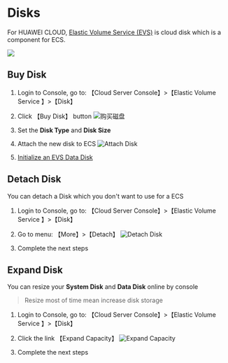 # Disks

For HUAWEI CLOUD, [Elastic Volume Service (EVS)](https://support.huaweicloud.com/en-us/productdesc-evs/en-us_topic_0014580741.html) is cloud disk which is a component for ECS.  

![](https://support.huaweicloud.com/en-us/productdesc-evs/en-us_image_0205523160.png)

## Buy Disk

1. Login to Console, go to: 【Cloud Server Console】>【Elastic Volume Service 】>【Disk】

2. Click 【Buy Disk】 button
   ![购买磁盘](https://libs.websoft9.com/Websoft9/DocsPicture/en/huaweicloud/huaweicloud-createdisk-websoft9.png)

3. Set the **Disk Type** and **Disk Size**

4. Attach the new disk to ECS
   ![Attach Disk](https://libs.websoft9.com/Websoft9/DocsPicture/en/huaweicloud/huaweicloud-attachdisk-websoft9.png)

5. [Initialize an EVS Data Disk](https://support.huaweicloud.com/en-us/qs-evs/evs_01_0058.html)

## Detach Disk

You can detach a Disk which you don't want to use for a ECS

1. Login to Console, go to: 【Cloud Server Console】>【Elastic Volume Service 】>【Disk】

2. Go to menu: 【More】>【Detach】
   ![Detach Disk](https://libs.websoft9.com/Websoft9/DocsPicture/en/huaweicloud/huaweicloud-ditachdisk-websoft9.png)

3. Complete the next steps

## Expand Disk

You can resize your **System Disk** and **Data Disk** online by console

> Resize most of time mean increase disk storage

1. Login to Console, go to: 【Cloud Server Console】>【Elastic Volume Service 】>【Disk】

2. Click the link 【Expand Capacity】
   ![Expand Capacity](https://libs.websoft9.com/Websoft9/DocsPicture/en/huaweicloud/huaweicloud-changedisks-websoft9.png)
   
3. Complete the next steps